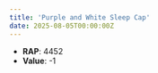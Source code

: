 ```yaml
---
title: 'Purple and White Sleep Cap'
date: 2025-08-05T00:00:00Z
---
```

- **RAP**: 4452
- **Value**: -1
